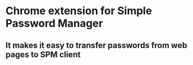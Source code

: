 # Chrome extension for Simple Password Manager
## It makes it easy to transfer passwords from web pages to SPM client